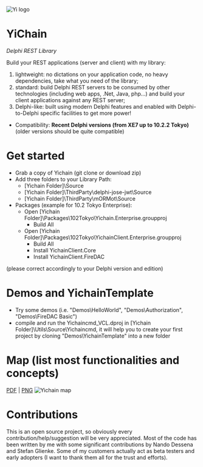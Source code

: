 ![Yi logo](http://www.Yichain.vip/cn/images/logo400.png)


# YiChain
*Delphi REST Library*

Build your REST applications (server and client) with my library:
1. lightweight: no dictations on your application code, no heavy dependencies, take what you need of the library;
1. standard: build Delphi REST servers to be consumed by other technologies (including web apps, .Net, Java, php...) and build your client applications against any REST server;
1. Delphi-like: built using modern Delphi features and enabled with Delphi-to-Delphi specific facilities to get more power!

- Compatibility: **Recent Delphi versions (from XE7 up to 10.2.2 Tokyo)** (older versions should be quite compatible)

# Get started
* Grab a copy of Yichain (git clone or download zip)
* Add three folders to your Library Path:
  * [Yichain Folder]\Source
  * [Yichain Folder]\ThirdParty\delphi-jose-jwt\Source
  * [Yichain Folder]\ThirdParty\mORMot\Source
* Packages (example for 10.2 Tokyo Enterprise):
  * Open [Yichain Folder]\Packages\102Tokyo\Yichain.Enterprise.groupproj
    * Build All
  * Open [Yichain Folder]\Packages\102Tokyo\YichainClient.Enterprise.groupproj
    * Build All
    * Install YichainClient.Core
    * Install YichainClient.FireDAC    

(please correct accordingly to your Delphi version and edition)

# Demos and YichainTemplate
* Try some demos (i.e. "Demos\HelloWorld", "Demos\Authorization", "Demos\FireDAC Basic")
* compile and run the Yichaincmd_VCL.dproj in [Yichain Folder]\Utils\Source\Yichaincmd, it will help you to create your first project by cloning "Demos\YichainTemplate" into a new folder

# Map (list most functionalities and concepts)

[PDF](media/Yichain-Curiosity%20Map.pdf) | [PNG](media/Yichain-Curiosity%20Map.png)
![Yichain map](media/Yichain-Curiosity%20Map.png)

# Contributions
This is an open source project, so obviously every contribution/help/suggestion will be very appreciated.
Most of the code has been written by me with some significant contributions by Nando Dessena and Stefan Glienke. Some of my customers actually act as beta testers and early adopters (I want to thank them all for the trust and efforts).


